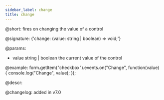 ```yaml
---
sidebar_label: change
title: change
---          
```


@short: fires on changing the value of a control

@signature: {'change: (value: string | boolean) => void;'}

@params:
- value     string | boolean     the current value of the control


@example:
form.getItem("checkbox").events.on("Change", function(value) {
    console.log("Change", value);
});



@descr:

@changelog: added in v7.0
